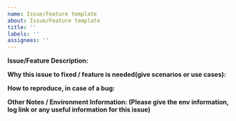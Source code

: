 ```yaml
---
name: Issue/Feature template
about: Issue/Feature template
title: ''
labels: ''
assignees: ''
---
```


**Issue/Feature Description:**

**Why this issue to fixed / feature is needed(give scenarios or use cases):**

**How to reproduce, in case of a bug:**

**Other Notes / Environment Information: (Please give the env information, log link or any useful information for this issue)**
